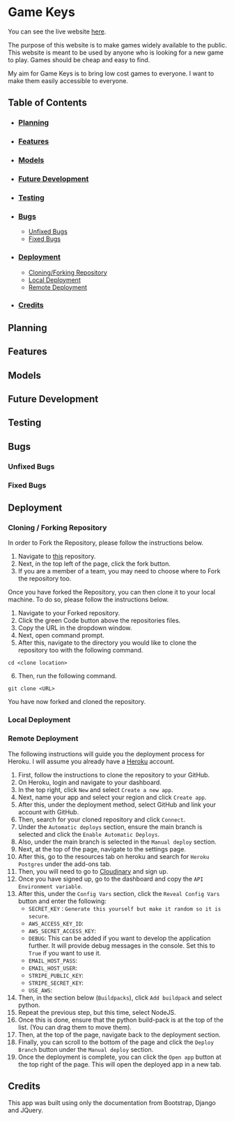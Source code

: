 # **Game Keys**

You can see the live
website [here](https://browne878-game-keys.herokuapp.com/).

The purpose of this website is to make games widely available to the public. This website is meant to be used by anyone who
is looking for a new game to play. Games should be cheap and easy to find.

My aim for Game Keys is to bring low cost games to everyone. I want to make them easily accessible to everyone.

## **Table of Contents**

- ### [Planning]()

- ### [Features]()

- ### [Models]()

- ### [Future Development]()

- ### [Testing]()

- ### [Bugs]()
    - [Unfixed Bugs]()
    - [Fixed Bugs]()

- ### [Deployment](https://github.com/browne878/CodeSprint-Portfolio-Project-4#deployment-1)
    - [Cloning/Forking Repository](https://github.com/browne878/CodeSprint-Portfolio-Project-4#cloning--forking-repository)
    - [Local Deployment](https://github.com/browne878/CodeSprint-Portfolio-Project-4#local-deployment)
    - [Remote Deployment](https://github.com/browne878/CodeSprint-Portfolio-Project-4#remote-deployment)

- ### [Credits](https://github.com/browne878/CodeSprint-Portfolio-Project-4#credits-1)

## **Planning**

## **Features**

## **Models**

## **Future Development**

## **Testing**

## **Bugs**

### Unfixed Bugs

### Fixed Bugs

## **Deployment**

### Cloning / Forking Repository

In order to Fork the Repository, please follow the instructions below.

1. Navigate to [this](https://github.com/browne878/pp5-game-keys) repository.
2. Next, in the top left of the page, click the fork button.
3. If you are a member of a team, you may need to choose where to Fork the repository too.

Once you have forked the Repository, you can then clone it to your local machine. To do so, please follow the
instructions below.

1. Navigate to your Forked repository.
2. Click the green Code button above the repositories files.
3. Copy the URL in the dropdown window.
4. Next, open command prompt.
5. After this, navigate to the directory you would like to clone the repository too with the following command.

 ```
cd <clone location>
 ```

6. Then, run the following command.

 ```
git clone <URL>
 ```

You have now forked and cloned the repository.

### Local Deployment

### Remote Deployment

The following instructions will guide you the deployment process for Heroku. I will assume you already have
a [Heroku](https://www.heroku.com/) account.

1. First, follow the instructions to clone the repository to your GitHub.
2. On Heroku, login and navigate to your dashboard.
3. In the top right, click `New` and select `Create a new app`.
4. Next, name your app and select your region and click `Create app`.
5. After this, under the deployment method, select GitHub and link your account with GitHub.
6. Then, search for your cloned repository and click `Connect`.
7. Under the `Automatic deploys` section, ensure the main branch is selected and click the `Enable Automatic Deploys`.
8. Also, under the main branch is selected in the `Manual deploy` section.
9. Next, at the top of the page, navigate to the settings page.
10. After this, go to the resources tab on heroku and search for `Heroku Postgres` under the add-ons tab.
11. Then, you will need to go
    to [Cloudinary](https://cloudinary.com/console/c-e41e529a42f687f55f451d5505dfd8/getting-started) and sign up.
12. Once you have signed up, go to the dashboard and copy the `API Environment variable`.
13. After this, under the `Config Vars` section, click the `Reveal Config Vars` button and enter the
    following:
    - `SECRET_KEY` : `Generate this yourself but make it random so it is secure`.
    - `AWS_ACCESS_KEY_ID`:
    - `AWS_SECRET_ACCESS_KEY`:
    - `DEBUG`: This can be added if you want to develop the application further. It will provide debug messages
        in the console. Set this to `True` if you want to use it.
    - `EMAIL_HOST_PASS`:
    - `EMAIL_HOST_USER`:
    - `STRIPE_PUBLIC_KEY`:
    - `STRIPE_SECRET_KEY`:
    - `USE_AWS`:
14. Then, in the section below (`Buildpacks`), click `Add buildpack` and select python.
15. Repeat the previous step, but this time, select NodeJS.
16. Once this is done, ensure that the python build-pack is at the top of the list. (You can drag them to move them).
17. Then, at the top of the page, navigate back to the deployment section.
18. Finally, you can scroll to the bottom of the page and click the `Deploy Branch` button under the `Manual deploy`
    section.
19. Once the deployment is complete, you can click the `Open app` button at the top right of the page. This will open
    the deployed app in a new tab.

## **Credits**

This app was built using only the documentation from Bootstrap, Django and JQuery.
